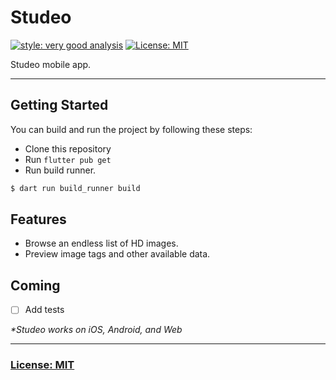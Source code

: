 # Studeo

[![style: very good analysis][very_good_analysis_badge]][very_good_analysis_link]
[![License: MIT][license_badge]][license_link]

Studeo mobile app.

---

## Getting Started

You can build and run the project by following these steps:

* Clone this repository
* Run ``flutter pub get``
* Run build runner.

```sh
$ dart run build_runner build
```

## Features

- Browse an endless list of HD images.
- Preview image tags and other available data.

## Coming

- [ ] Add tests

_\*Studeo works on iOS, Android, and Web_

---

### [License: MIT](LICENSE.md)

[license_badge]: https://img.shields.io/badge/license-MIT-blue.svg
[license_link]: https://opensource.org/licenses/MIT
[very_good_analysis_badge]: https://img.shields.io/badge/style-very_good_analysis-B22C89.svg
[very_good_analysis_link]: https://pub.dev/packages/very_good_analysis
